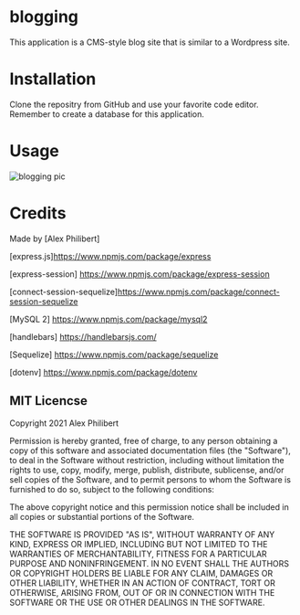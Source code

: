# blogging

This application is a CMS-style blog site that is similar to a Wordpress site.

# Installation

Clone the repositry from GitHub and use your favorite code editor. Remember to create a database for this application.

# Usage 

![blogging pic](https://user-images.githubusercontent.com/60405505/125718498-648d4dcd-3cab-4550-9ec6-3f22044b54ec.GIF)



# Credits

Made by [Alex Philibert]

[express.js]https://www.npmjs.com/package/express

[express-session] https://www.npmjs.com/package/express-session

[connect-session-sequelize]https://www.npmjs.com/package/connect-session-sequelize

[MySQL 2] https://www.npmjs.com/package/mysql2

[handlebars] https://handlebarsjs.com/

[Sequelize] https://www.npmjs.com/package/sequelize

[dotenv] https://www.npmjs.com/package/dotenv

## MIT Licencse

Copyright 2021 Alex Philibert

Permission is hereby granted, free of charge, to any person obtaining a copy of this software and associated documentation files (the "Software"), to deal in the Software without restriction, including without limitation the rights to use, copy, modify, merge, publish, distribute, sublicense, and/or sell copies of the Software, and to permit persons to whom the Software is furnished to do so, subject to the following conditions:

The above copyright notice and this permission notice shall be included in all copies or substantial portions of the Software.

THE SOFTWARE IS PROVIDED "AS IS", WITHOUT WARRANTY OF ANY KIND, EXPRESS OR IMPLIED, INCLUDING BUT NOT LIMITED TO THE WARRANTIES OF MERCHANTABILITY, FITNESS FOR A PARTICULAR PURPOSE AND NONINFRINGEMENT. IN NO EVENT SHALL THE AUTHORS OR COPYRIGHT HOLDERS BE LIABLE FOR ANY CLAIM, DAMAGES OR OTHER LIABILITY, WHETHER IN AN ACTION OF CONTRACT, TORT OR OTHERWISE, ARISING FROM, OUT OF OR IN CONNECTION WITH THE SOFTWARE OR THE USE OR OTHER DEALINGS IN THE SOFTWARE.

